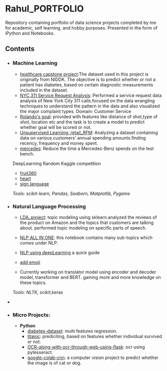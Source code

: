 # Rahul_PORTFOLIO


Repository containing portfolio of data science projects completed by me for academic, self learning, and hobby purposes. Presented in the form of iPython and Notebooks.




## Contents

- ### Machine Learning

	- [healthcare capstone project](https://github.com/rahulk0407/PROJECTS/blob/master/healthcare%20capstone%20project/project_2_final.ipynb):The dataset used in this project is originally from NIDDK. The objective is to predict whether or not a patient has diabetes, based on certain diagnostic measurements included in the dataset.
	- [NYC 311 Service Request Analysis](https://github.com/rahulk0407/PROJECTS/blob/master/NYC%20311%20Service%20Request%20Analysis/Project%203.ipynb): Performed a service request data analysis of New York City 311 calls.focused on the data wrangling techniques to understand the pattern in the data and also visualized the major complaint types.
Domain: Customer Service
	- [Rolando's goal](https://github.com/rahulk0407/PROJECTS/blob/master/Ronaldos_goal/ronaldo_zs.ipynb): provided with features like distance of shot,type of shot, location etc and the task is to create a model to predict whether goal will be scored or not.
	- [Unsupervised Learning: retail_RFM](https://github.com/rahulk0407/PROJECTS/blob/master/retail_RFM_without_KNN/project3_RFM.ipynb): Analyzing a dataset containing data on various customers' annual spending amounts.finding recency, frequency and money spent.
	- [mercedes](https://github.com/rahulk0407/PROJECTS/blob/master/mercedes/mercedes_project1.ipynb): Reduce the time a Mercedes-Benz spends on the test bench.
	
	DeepLearning Random Kaggle competition
	- [fruit360](https://github.com/rahulk0407/random_kaggle_practice/tree/master/fruit360)
	- [heart](https://github.com/rahulk0407/random_kaggle_practice/blob/master/heart_disease/heart.py)
	- [sign language](https://github.com/rahulk0407/random_kaggle_practice/blob/master/sign_language_csv/sign_language.py)

	_Tools: scikit-learn, Pandas, Seaborn, Matplotlib, Pygame_ 

- ### Natural Language Processing

	- [LDA_project](https://github.com/rahulk0407/NLP/blob/master/Topic%20modeling/nlp_project_play.ipynb): topic modeling using sklearn.analyzed the reviews of the product on Amazon and the topics that customers are talking about. performed topic modeling on specific parts of speech. 

	- [NLP ALL IN ONE](https://github.com/rahulk0407/NLP/blob/master/NLP.ipynb): this notebook contains many sub-topics which comes  under NLP.
	- [NLP using deepLearning](https://github.com/rahulk0407/NLP/blob/master/deepL_NLP.ipynb) a quick guide
	- [add emoji](https://github.com/rahulk0407/language-modeling/blob/master/add_emoji.py)
	- Currently working on translator model using encoder and decoder model, transformer and BERT. gaining more and more knowledge on these topics.
	

	_Tools: NLTK, scikit_,keras

-
	

- ### Micro Projects: 

	- __Python__
		- [diabetes-dataset](https://github.com/rahulk0407/diabetes-dataset/blob/master/diabetic_ml.py): multi features regression.
		- [titanic](https://github.com/rahulk0407/titanic/blob/master/titanic.py): prediciting, based on features whether individual survived or not.
		- [OCR-along-with-ocr-through-web-using-flask](https://github.com/rahulk0407/OCR-along-with-ocr-through-web-using-flask): ocr using pytesseract.
		- [google-colab-cnn](https://github.com/rahulk0407/google-colab-cnn/blob/master/catvdog_cnn.ipynb): a computer vision project to predict whether the image is of cat or dog.

	


